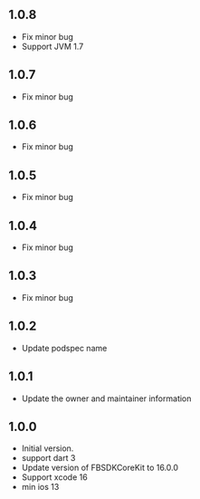 ## 1.0.8

- Fix minor bug
- Support JVM 1.7

## 1.0.7

- Fix minor bug

## 1.0.6

- Fix minor bug

## 1.0.5

- Fix minor bug

## 1.0.4

- Fix minor bug

## 1.0.3

- Fix minor bug

## 1.0.2

- Update podspec name

## 1.0.1

- Update the owner and maintainer information

## 1.0.0

- Initial version.
- support dart 3
- Update version of FBSDKCoreKit to 16.0.0
- Support xcode 16
- min ios 13